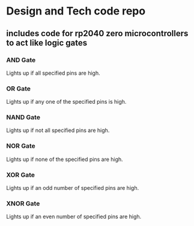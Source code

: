 # Design and Tech code repo

## includes code for rp2040 zero microcontrollers to act like logic gates

### AND Gate
Lights up if all specified pins are high.

### OR Gate
Lights up if any one of the specified pins is high.

### NAND Gate
Lights up if not all specified pins are high.

### NOR Gate
Lights up if none of the specified pins are high.

### XOR Gate
Lights up if an odd number of specified pins are high.

### XNOR Gate
Lights up if an even number of specified pins are high.

